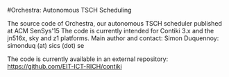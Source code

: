 #Orchestra: Autonomous TSCH Scheduling

The source code of Orchestra, our autonomous TSCH scheduler published at ACM SenSys'15
The code is currently intended for Contiki 3.x and the jn516x, sky and z1 platforms.
Main author and contact: Simon Duquennoy: simonduq (at) sics (dot) se

The code is currently available in an external repository: https://github.com/EIT-ICT-RICH/contiki
